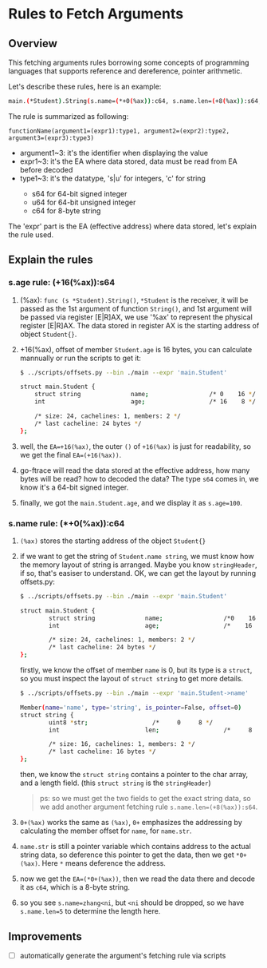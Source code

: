 # Rules to Fetch Arguments

## Overview

This fetching arguments rules borrowing some concepts of programming 
languages that supports reference and dereference, pointer arithmetic.

Let's describe these rules, here is an example:

```bash
main.(*Student).String(s.name=(*+0(%ax)):c64, s.name.len=(+8(%ax)):s64, s.age=(+16(%ax)):s64)
```

The rule is summarized as following:

```
functionName(argument1=(expr1):type1, argument2=(expr2):type2, argument3=(expr3):type3)
```

- argument1~3: it's the identifier when displaying the value
- expr1~3: it's the EA where data stored, data must be read from EA before decoded
- type1~3: it's the datatype, 's|u<bitwidth>' for integers, 'c<bitwidth>' for string
    - s64 for 64-bit signed integer 
    - u64 for 64-bit unsigned integer
    - c64 for 8-byte string

The 'expr' part is the EA (effective address) where data stored, let's explain the rule used.

## Explain the rules

### s.age rule: (+16(%ax)):s64

1. (%ax): `func (s *Student).String()`, `*Student` is the receiver, it will be passed as the 1st argument of function `String()`, and 1st argument will be passed via register [E|R]AX, we use '%ax' to represent the physical register [E|R]AX. The data stored in register AX is the starting address of object `Student{}`.
2. +16(%ax), offset of member `Student.age` is 16 bytes, you can calculate mannually or run the scripts to get it:
    ```bash
    $ ../scripts/offsets.py --bin ./main --expr 'main.Student'

    struct main.Student {
        struct string              name;                 /* 0    16 */
        int                        age;                  /* 16    8 */

        /* size: 24, cachelines: 1, members: 2 */
        /* last cacheline: 24 bytes */
    };
    ```

3. well, the `EA=+16(%ax)`, the outer `()` of `+16(%ax)` is just for readability, so we get the final `EA=(+16(%ax))`.
4. go-ftrace will read the data stored at the effective address, how many bytes will be read? how to decoded the data? The type `s64` comes in, we know it's a 64-bit signed integer.
5. finally, we got the `main.Student.age`, and we display it as `s.age=100`.

### s.name rule: (*+0(%ax)):c64

1. `(%ax)` stores the starting address of the object `Student{}`
2. if we want to get the string of `Student.name string`, we must know how the memory layout of string is arranged. Maybe you know `stringHeader`, if so, that's easiser to understand. OK, we can get the layout by running offsets.py:

    ```bash
    $ ../scripts/offsets.py --bin ./main --expr 'main.Student'

    struct main.Student {
            struct string              name;                 /*0    16 */
            int                        age;                  /*    16     8*/

            /* size: 24, cachelines: 1, members: 2 */
            /* last cacheline: 24 bytes */
    };
    ```
    firstly, we know the offset of member `name` is 0, but its type is a `struct`, so you must inspect the layout of `struct string` to get more details.

    ```bash
    $ ../scripts/offsets.py --bin ./main --expr 'main.Student->name'

    Member(name='name', type='string', is_pointer=False, offset=0)
    struct string {
            uint8 *str;                  /*     0     8 */
            int                        len;                  /*     8     8 */

            /* size: 16, cachelines: 1, members: 2 */
            /* last cacheline: 16 bytes */
    };
    ```

    then, we know the `struct string` contains a pointer to the char array, and a length field. (this `struct string` is the `stringHeader`)

    >ps: so we must get the two fields to get the exact string data, so we add another argument fetching rule `s.name.len=(+8(%ax)):s64`.

3. `0+(%ax)` works the same as `(%ax)`, `0+` emphasizes the addressing by calculating the member offset for `name`, for `name.str`. 
4. `name.str` is still a pointer variable which contains address to the actual string data, so deference this pointer to get the data, then we get `*0+(%ax)`. Here `*` means deference the address.
5. now we get the `EA=(*0+(%ax))`, then we read the data there and decode it as `c64`, which is a 8-byte string.
6. so you see `s.name=zhang<ni`, but `<ni` should be dropped, so we have `s.name.len=5` to determine the length here.

## Improvements

- [ ] automatically generate the argument's fetching rule via scripts
